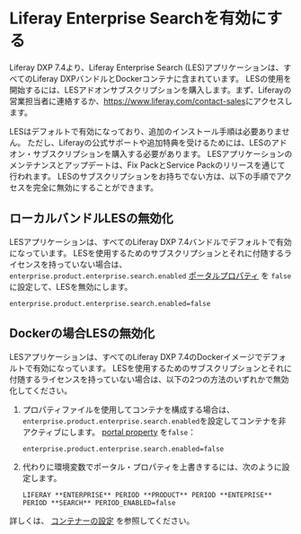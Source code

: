 # Liferay Enterprise Searchを有効にする

Liferay DXP 7.4より、Liferay Enterprise Search (LES)アプリケーションは、すべてのLiferay DXPバンドルとDockerコンテナに含まれています。 LESの使用を開始するには、LESアドオンサブスクリプションを購入します。まず、Liferayの営業担当者に連絡するか、<https://www.liferay.com/contact-sales>にアクセスします。

LESはデフォルトで有効になっており、追加のインストール手順は必要ありません。 ただし、Liferayの公式サポートや追加特典を受けるためには、LESのアドオン・サブスクリプションを購入する必要があります。 LESアプリケーションのメンテナンスとアップデートは、Fix PackとService Packのリリースを通じて行われます。 LESのサブスクリプションをお持ちでない方は、以下の手順でアクセスを完全に無効にすることができます。

<a name="local-bundle-deactivating-les" />

## ローカルバンドルLESの無効化

LESアプリケーションは、すべてのLiferay DXP 7.4バンドルでデフォルトで有効になっています。 LESを使用するためのサブスクリプションとそれに付随するライセンスを持っていない場合は、 `enterprise.product.enterprise.search.enabled` [ポータルプロパティ](../../installation-and-upgrades/reference/portal-properties.md) を `false`に設定して、LESを無効にします。

```properties
enterprise.product.enterprise.search.enabled=false
```

<a name="docker-deactivating-les" />

## Dockerの場合LESの無効化

LESアプリケーションは、すべてのLiferay DXP 7.4のDockerイメージでデフォルトで有効になっています。 LESを使用するためのサブスクリプションとそれに付随するライセンスを持っていない場合は、以下の2つの方法のいずれかで無効化してください。

1. プロパティファイルを使用してコンテナを構成する場合は、 `enterprise.product.enterprise.search.enabled`を設定してコンテナを非アクティブにします。 [portal property](../../installation-and-upgrades/reference/portal-properties.md) を`false`：

    ```properties
    enterprise.product.enterprise.search.enabled=false
    ```

1. 代わりに環境変数でポータル・プロパティを上書きするには、次のように設定します。

    ```properties
    LIFERAY **ENTERPRISE** PERIOD **PRODUCT** PERIOD **ENTEPRISE** PERIOD **SEARCH** PERIOD_ENABLED=false
    ```

詳しくは、 [コンテナーの設定](../../installation-and-upgrades/installing-liferay/using-liferay-docker-images/configuring-containers.md) を参照してください。
